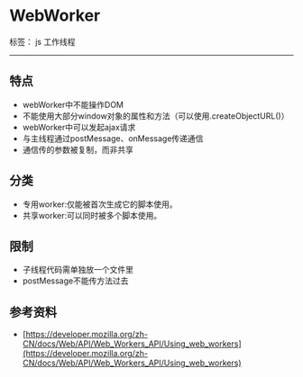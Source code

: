 # WebWorker

标签： js 工作线程

---

## 特点

- webWorker中不能操作DOM
- 不能使用大部分window对象的属性和方法（可以使用.createObjectURL()）
- webWorker中可以发起ajax请求
- 与主线程通过postMessage、onMessage传递通信
- 通信传的参数被复制，而非共享
  
## 分类

- 专用worker:仅能被首次生成它的脚本使用。
- 共享worker:可以同时被多个脚本使用。

## 限制
  
- 子线程代码需单独放一个文件里
- postMessage不能传方法过去

## 参考资料

- [https://developer.mozilla.org/zh-CN/docs/Web/API/Web_Workers_API/Using_web_workers](https://developer.mozilla.org/zh-CN/docs/Web/API/Web_Workers_API/Using_web_workers)
